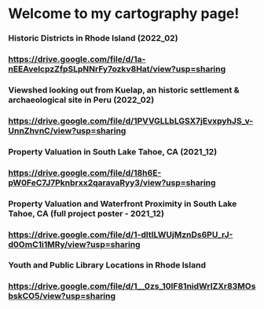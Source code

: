 # Welcome to my cartography page!

### Historic Districts in Rhode Island (2022_02)
### https://drive.google.com/file/d/1a-nEEAvelcpzZfpSLpNNrFy7ozkv8Hat/view?usp=sharing

### Viewshed looking out from Kuelap, an historic settlement & archaeological site in Peru (2022_02)
### https://drive.google.com/file/d/1PVVGLLbLGSX7jEvxpyhJS_v-UnnZhvnC/view?usp=sharing

### Property Valuation in South Lake Tahoe, CA (2021_12)
### https://drive.google.com/file/d/18h6E-pW0FeC7J7Pknbrxx2qaravaRyy3/view?usp=sharing

### Property Valuation and Waterfront Proximity in South Lake Tahoe, CA (full project poster - 2021_12)
### https://drive.google.com/file/d/1-dItILWUjMznDs6PU_rJ-d0OmC1i1MRy/view?usp=sharing

### Youth and Public Library Locations in Rhode Island
### https://drive.google.com/file/d/1__0zs_10IF81nidWrIZXr83MOsbskCO5/view?usp=sharing
